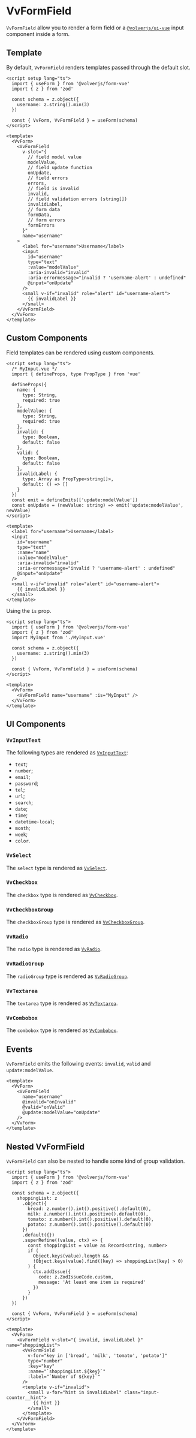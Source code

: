 # VvFormField

`VvFormField` allow you to render a form field or a [`@volverjs/ui-vue`](https://github.com/volverjs/ui-vue) input component inside a form.

## Template

By default, `VvFormField` renders templates passed through the default slot.

```vue
<script setup lang="ts">
  import { useForm } from '@volverjs/form-vue'
  import { z } from 'zod'

  const schema = z.object({
    username: z.string().min(3)
  })

  const { VvForm, VvFormField } = useForm(schema)
</script>

<template>
  <VvForm>
    <VvFormField
      v-slot="{
        // field model value
        modelValue,
        // field update function
        onUpdate,
        // field errors
        errors,
        // field is invalid
        invalid,
        // field validation errors (string[])
        invalidLabel,
        // form data
        formData,
        // form errors
        formErrors
      }"
      name="username"
    >
      <label for="username">Username</label>
      <input
        id="username"
        type="text"
        :value="modelValue"
        :aria-invalid="invalid"
        :aria-errormessage="invalid ? 'username-alert' : undefined"
        @input="onUpdate"
      />
      <small v-if="invalid" role="alert" id="username-alert">
        {{ invalidLabel }}
      </small>
    </VvFormField>
  </VvForm>
</template>
```

## Custom Components

Field templates can be rendered using custom components.

```vue
<script setup lang="ts">
  /* MyInput.vue */
  import { defineProps, type PropType } from 'vue'

  defineProps({
    name: {
      type: String,
      required: true
    },
    modelValue: {
      type: String,
      required: true
    },
    invalid: {
      type: Boolean,
      default: false
    },
    valid: {
      type: Boolean,
      default: false
    },
    invalidLabel: {
      type: Array as PropType<string[]>,
      default: () => []
    }
  })
  const emit = defineEmits(['update:modelValue'])
  const onUpdate = (newValue: string) => emit('update:modelValue', newValue)
</script>

<template>
  <label for="username">Username</label>
  <input
    id="username"
    type="text"
    :name="name"
    :value="modelValue"
    :aria-invalid="invalid"
    :aria-errormessage="invalid ? 'username-alert' : undefined"
    @input="onUpdate"
  />
  <small v-if="invalid" role="alert" id="username-alert">
    {{ invalidLabel }}
  </small>
</template>
```

Using the `is` prop.

```vue
<script setup lang="ts">
  import { useForm } from '@volverjs/form-vue'
  import { z } from 'zod'
  import MyInput from './MyInput.vue'

  const schema = z.object({
    username: z.string().min(3)
  })

  const { VvForm, VvFormField } = useForm(schema)
</script>

<template>
  <VvForm>
    <VvFormField name="username" :is="MyInput" />
  </VvForm>
</template>
```

## UI Components

### `VvInputText`

The following types are rendered as [`VvInputText`](https://volverjs.github.io/ui-vue/?path=/docs/components-inputtext--docs):

- `text`;
- `number`;
- `email`;
- `password`;
- `tel`;
- `url`;
- `search`;
- `date`;
- `time`;
- `datetime-local`;
- `month`;
- `week`;
- `color`.

### `VvSelect`

The `select` type is rendered as [`VvSelect`](https://volverjs.github.io/ui-vue/?path=/docs/components-select--docs).

### `VvCheckbox`

The `checkbox` type is rendered as [`VvCheckbox`](https://volverjs.github.io/ui-vue/?path=/docs/components-checkbox--docs).

### `VvCheckboxGroup`

The `checkboxGroup` type is rendered as [`VvCheckboxGroup`](https://volverjs.github.io/ui-vue/?path=/docs/components-checkboxgroup--docs).

### `VvRadio`

The `radio` type is rendered as [`VvRadio`](https://volverjs.github.io/ui-vue/?path=/docs/components-radio--docs).

### `VvRadioGroup`

The `radioGroup` type is rendered as [`VvRadioGroup`](https://volverjs.github.io/ui-vue/?path=/docs/components-radiogroup--docs).

### `VvTextarea`

The `textarea` type is rendered as [`VvTextarea`](https://volverjs.github.io/ui-vue/?path=/docs/components-textarea--docs).

### `VvCombobox`

The `combobox` type is rendered as [`VvCombobox`](https://volverjs.github.io/ui-vue/?path=/docs/components-combobox--docs).

## Events

`VvFormField` emits the following events: `invalid`, `valid` and `update:modelValue`.

```vue
<template>
  <VvForm>
    <VvFormField
      name="username"
      @invalid="onInvalid"
      @valid="onValid"
      @update:modelValue="onUpdate"
    />
  </VvForm>
</template>
```

## Nested VvFormField

`VvFormField` can also be nested to handle some kind of group validation.

```vue
<script setup lang="ts">
  import { useForm } from '@volverjs/form-vue'
  import { z } from 'zod'

  const schema = z.object({
    shoppingList: z
      .object({
        bread: z.number().int().positive().default(0),
        milk: z.number().int().positive().default(0),
        tomato: z.number().int().positive().default(0),
        potato: z.number().int().positive().default(0)
      })
      .default({})
      .superRefine((value, ctx) => {
        const shoppingList = value as Record<string, number>
        if (
          Object.keys(value).length &&
          !Object.keys(value).find((key) => shoppingList[key] > 0)
        ) {
          ctx.addIssue({
            code: z.ZodIssueCode.custom,
            message: 'At least one item is required'
          })
        }
      })
  })

  const { VvForm, VvFormField } = useForm(schema)
</script>

<template>
  <VvForm>
    <VvFormField v-slot="{ invalid, invalidLabel }" name="shoppingList">
      <VvFormField
        v-for="key in ['bread', 'milk', 'tomato', 'potato']"
        type="number"
        :key="key"
        :name="`shoppingList.${key}`"
        :label="`Number of ${key}`"
      />
      <template v-if="invalid">
        <small v-for="hint in invalidLabel" class="input-counter__hint">
          {{ hint }}
        </small>
      </template>
    </VvFormField>
  </VvForm>
</template>
```
